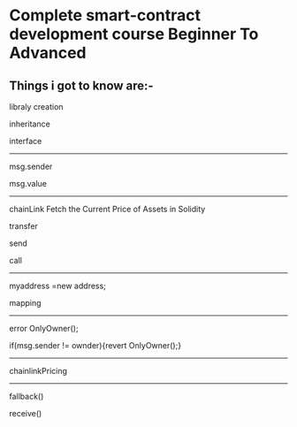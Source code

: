 # Complete smart-contract development course Beginner To Advanced
## Things i got to know are:-

libraly creation

inheritance

interface
<hr/>

msg.sender

msg.value
<hr/>
chainLink Fetch the Current Price of Assets in Solidity

transfer

send

call
<hr/>

myaddress =new address[](0);

mapping

<hr/>
error OnlyOwner();

if(msg.sender != ownder){revert OnlyOwner();}
<hr/>

chainlinkPricing

<hr/>
fallback()

receive()
